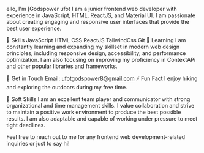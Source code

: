 





ello, I'm [Godspower ufot
I am a junior frontend web developer with experience in JavaScript, HTML, ReactJS, and Material UI. I am passionate about creating engaging and responsive user interfaces that provide the best user experience.

🚀 Skills
JavaScript
HTML
CSS
ReactJS
TailwindCss
Git
🌱 Learning
I am constantly learning and expanding my skillset in modern web design principles, including responsive design, accessibility, and performance optimization. I am also focusing on improving my proficiency in ContextAPi and other popular libraries and frameworks.

💬 Get in Touch
Email: ufotgodspower8@gmail.com
⚡ Fun Fact
I enjoy hiking and exploring the outdoors during my free time.

🤝 Soft Skills
I am an excellent team player and communicator with strong organizational and time management skills. I value collaboration and strive to maintain a positive work environment to produce the best possible results. I am also adaptable and capable of working under pressure to meet tight deadlines.

Feel free to reach out to me for any frontend web development-related inquiries or just to say hi!
